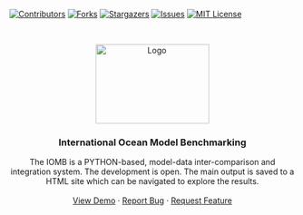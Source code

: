 [![Contributors][contributors-shield]][contributors-url]
[![Forks][forks-shield]][forks-url]
[![Stargazers][stars-shield]][stars-url]
[![Issues][issues-shield]][issues-url]
[![MIT License][license-shield]][license-url]

<!-- MARKDOWN LINKS & IMAGES -->
<!-- https://www.markdownguide.org/basic-syntax/#reference-style-links -->
[contributors-shield]: https://img.shields.io/github/contributors/weiweifu/IOMB_dTdZ.svg?style=for-the-badge
[contributors-url]: https://github.com/weiweifu/IOMB_dTdZ/graphs/contributors
[forks-shield]: https://img.shields.io/github/forks/weiweifu/IOMB_dTdZ.svg?style=for-the-badge
[forks-url]: https://github.com/weiweifu/IOMB_dTdZ/network/members
[stars-shield]: https://img.shields.io/github/stars/weiweifu/IOMB_dTdZ.svg?style=for-the-badge
[stars-url]: https://github.com/weiweifu/IOMB_dTdZ/stargazers
[issues-shield]: https://img.shields.io/github/issues/weiweifu/IOMB_dTdZ.svg?style=for-the-badge
[issues-url]: https://github.com/weiweifu/IOMB_dTdZ/issues
[license-shield]: https://img.shields.io/github/license/weiweifu/IOMB_dTdZ.svg?style=for-the-badge
[license-url]: https://github.com/weiweifu/IOMB_dTdZ/blob/master/LICENSE.txt

<!-- PROJECT LOGO -->
<br />
<p align="center">
  <a href="https://github.com/weiweifu/IOMB_dTdZ">
    <img src="https://climatemodeling.science.energy.gov/system/files/styles/node-image/private/private/projects/images/X1700-HOFFMAN-AM-Logo%203-02.png?itok=TfSVg2Gm" alt="Logo" width="200" height="140">
  </a>
  <h3 align="center">International Ocean Model Benchmarking </h3>
  <p align="center">
    The IOMB is a PYTHON-based, model-data inter-comparison and integration system. The development is open.
    The main output is saved to a HTML site which can be navigated to explore the results.
    <br />
    <br />
    <a href="https://github.com/weiweifu/IOMB_dTdZ">View Demo</a>
    ·
    <a href="https://github.com/weiweifu/IOMB_dTdZ/issues">Report Bug</a>
    ·
    <a href="https://github.com/weiweifu/IOMB_dTdZ/issues">Request Feature</a>
  </p>
</p>


